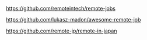 
https://github.com/remoteintech/remote-jobs

https://github.com/lukasz-madon/awesome-remote-job

https://github.com/remote-jp/remote-in-japan